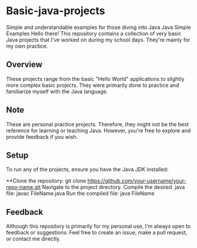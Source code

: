 # Basic-java-projects
Simple and understandable examples for those diving into Java
Java Simple Examples
Hello there! This repository contains a collection of very basic Java projects that I've worked on during my school days. They're mainly for my own practice.

## Overview
These projects range from the basic "Hello World" applications to slightly more complex basic projects. They were primarily done to practice and familiarize myself with the Java language.

## Note
These are personal practice projects. Therefore, they might not be the best reference for learning or teaching Java. However, you're free to explore and provide feedback if you wish.

## Setup
To run any of the projects, ensure you have the Java JDK installed:

**Clone the repository: git clone https://github.com/your-username/your-repo-name.git
Navigate to the project directory.
Compile the desired .java file: javac FileName.java
Run the compiled file: java FileName

## Feedback
Although this repository is primarily for my personal use, I'm always open to feedback or suggestions. Feel free to create an issue, make a pull request, or contact me directly.

